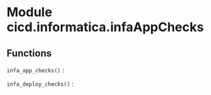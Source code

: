 Module cicd.informatica.infaAppChecks
=====================================

Functions
---------

    
`infa_app_checks()`
:   

    
`infa_deploy_checks()`
: